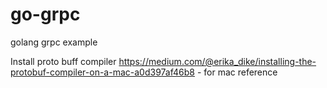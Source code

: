 # go-grpc
golang grpc example


Install proto buff compiler 
https://medium.com/@erika_dike/installing-the-protobuf-compiler-on-a-mac-a0d397af46b8 - for mac reference